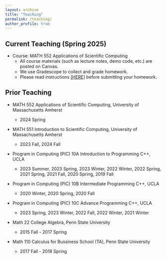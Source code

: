 ```yaml
---
layout: archive
title: "Teaching"
permalink: /teaching/
author_profile: true
---
```


<!-- * <b> [Enrollment Notice for Spring 2023] </b> We do not offer PTE numbers for PIC courses. The only way to enroll is through MyUCLA official waitlist. We will manually enroll all waitlist students by the end of Week 2. 
* Some useful information on installing C++ compilers and related Q&A. [PLEASE READ!](../_teaching/compilers.md)


-->


Current Teaching (Spring 2025)
---
* Course: MATH 552 Applications of Scientific Computing
  * All course materials (such as lecture notes, demo code, etc.) are posted on Canvas.
  * We use Gradescope to collect and grade homework.
  * Please read instructions <a href="https://weiqichu.github.io/files/instructions_hw.pdf">[HERE]</a> before submitting your homework.
  
<!--
* All course-related materials are posted on [BruinLearn](http://bruinlearn.ucla.edu), including the syllabus, lecture slides, office hours information, etc. You need to log in to view the materials.
* A high-level description of PIC course content can be found [here](https://ww3.math.ucla.edu/courses/). 
-->

<!-- Program in Computing (PIC) 10A Introduction to Programming C++
* Time MWF 1:25 -- 2:15 pm
* Location Mathematical Sciences 5200

We are going to have a fully in-person quarter. Most of class activities, including both the midterm and final exams, will take place in person. 
* The tentative schedule for this quarter can be found [here](../files/schedule_10a_2022spring.pdf). 
* The syllabus can be found [here](../files/syllabus_10a_2022spring.pdf). 
* <u> 
-->

Prior Teaching
---
* MATH 552 Applications of Scientific Computing, University of Massachusetts Amherst
  * 2024 Spring
* MATH 551 Introduction to Scientific Computing, University of Massachusetts Amherst
  * 2023 Fall, 2024 Fall
 
* Program in Computing (PIC) 10A Introduction to Programming C++, UCLA
  * 2023 Summer, 2023 Spring, 2023 Winter, 2022 Winter, 2022 Spring, 2021 Spring, 2021 Fall, 2020 Spring, 2019 Fall
  
* Program in Computing (PIC) 10B Intermediate Programming C++, UCLA
  * 2020 Winter, 2020 Spring, 2020 Fall

* Program in Computing (PIC) 10C Advance Programming C++, UCLA
  * 2023 Spring, 2023 Winter, 2022 Fall, 2022 Winter, 2021 Winter

* Math 22 College Algebra, Penn State University
  * 2015 Fall - 2017 Spring

* Math 110 Calculus for Bussiness School (TA), Penn State University
  * 2017 Fall - 2018 Spring
